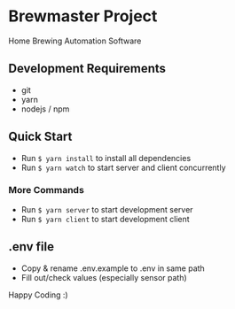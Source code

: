 # Brewmaster Project

Home Brewing Automation Software

## Development Requirements

* git
* yarn
* nodejs / npm

## Quick Start

* Run `$ yarn install` to install all dependencies
* Run `$ yarn watch` to start server and client concurrently

### More Commands

* Run `$ yarn server` to start development server
* Run `$ yarn client` to start development client

## .env file

* Copy & rename .env.example to .env in same path
* Fill out/check values (especially sensor path)

Happy Coding :)
